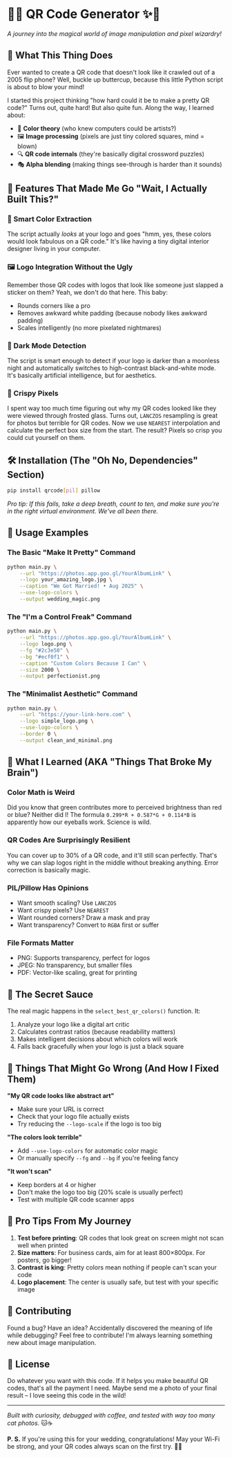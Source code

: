 # 📱✨ QR Code Generator ✨📱

*A journey into the magical world of image manipulation and pixel wizardry!*

## 🎯 What This Thing Does

Ever wanted to create a QR code that doesn't look like it crawled out of a 2005 flip phone? Well, buckle up buttercup, because this little Python script is about to blow your mind! 

I started this project thinking "how hard could it be to make a pretty QR code?" Turns out, quite hard! But also quite fun. Along the way, I learned about:

- 🎨 **Color theory** (who knew computers could be artists?)
- 🖼️ **Image processing** (pixels are just tiny colored squares, mind = blown)
- 🔍 **QR code internals** (they're basically digital crossword puzzles)
- 🎭 **Alpha blending** (making things see-through is harder than it sounds)

## 🚀 Features That Made Me Go "Wait, I Actually Built This?"

### 🌈 Smart Color Extraction
The script actually *looks* at your logo and goes "hmm, yes, these colors would look fabulous on a QR code." It's like having a tiny digital interior designer living in your computer.

### 🖼️ Logo Integration Without the Ugly
Remember those QR codes with logos that look like someone just slapped a sticker on them? Yeah, we don't do that here. This baby:
- Rounds corners like a pro
- Removes awkward white padding (because nobody likes awkward padding)
- Scales intelligently (no more pixelated nightmares)

### 🌚 Dark Mode Detection
The script is smart enough to detect if your logo is darker than a moonless night and automatically switches to high-contrast black-and-white mode. It's basically artificial intelligence, but for aesthetics.

### 📏 Crispy Pixels
I spent way too much time figuring out why my QR codes looked like they were viewed through frosted glass. Turns out, `LANCZOS` resampling is great for photos but terrible for QR codes. Now we use `NEAREST` interpolation and calculate the perfect box size from the start. The result? Pixels so crisp you could cut yourself on them.

## 🛠️ Installation (The "Oh No, Dependencies" Section)

```bash
pip install qrcode[pil] pillow
```

*Pro tip: If this fails, take a deep breath, count to ten, and make sure you're in the right virtual environment. We've all been there.*

## 🎪 Usage Examples

### The Basic "Make It Pretty" Command
```bash
python main.py \
    --url "https://photos.app.goo.gl/YourAlbumLink" \
    --logo your_amazing_logo.jpg \
    --caption "We Got Married! • Aug 2025" \
    --use-logo-colors \
    --output wedding_magic.png
```

### The "I'm a Control Freak" Command
```bash
python main.py \
    --url "https://photos.app.goo.gl/YourAlbumLink" \
    --logo logo.png \
    --fg "#2c3e50" \
    --bg "#ecf0f1" \
    --caption "Custom Colors Because I Can" \
    --size 2000 \
    --output perfectionist.png
```

### The "Minimalist Aesthetic" Command
```bash
python main.py \
    --url "https://your-link-here.com" \
    --logo simple_logo.png \
    --use-logo-colors \
    --border 0 \
    --output clean_and_minimal.png
```

## 🧠 What I Learned (AKA "Things That Broke My Brain")

### Color Math is Weird
Did you know that green contributes more to perceived brightness than red or blue? Neither did I! The formula `0.299*R + 0.587*G + 0.114*B` is apparently how our eyeballs work. Science is wild.

### QR Codes Are Surprisingly Resilient
You can cover up to 30% of a QR code, and it'll still scan perfectly. That's why we can slap logos right in the middle without breaking anything. Error correction is basically magic.

### PIL/Pillow Has Opinions
- Want smooth scaling? Use `LANCZOS`
- Want crispy pixels? Use `NEAREST`
- Want rounded corners? Draw a mask and pray
- Want transparency? Convert to `RGBA` first or suffer

### File Formats Matter
- PNG: Supports transparency, perfect for logos
- JPEG: No transparency, but smaller files
- PDF: Vector-like scaling, great for printing

## 🎨 The Secret Sauce

The real magic happens in the `select_best_qr_colors()` function. It:

1. Analyze your logo like a digital art critic
2. Calculates contrast ratios (because readability matters)
3. Makes intelligent decisions about which colors will work
4. Falls back gracefully when your logo is just a black square

## 🐛 Things That Might Go Wrong (And How I Fixed Them)

**"My QR code looks like abstract art"**
- Make sure your URL is correct
- Check that your logo file actually exists
- Try reducing the `--logo-scale` if the logo is too big

**"The colors look terrible"**
- Add `--use-logo-colors` for automatic color magic
- Or manually specify `--fg` and `--bg` if you're feeling fancy

**"It won't scan"**
- Keep borders at 4 or higher
- Don't make the logo too big (20% scale is usually perfect)
- Test with multiple QR code scanner apps

## 🎯 Pro Tips From My Journey

1. **Test before printing**: QR codes that look great on screen might not scan well when printed
2. **Size matters**: For business cards, aim for at least 800×800px. For posters, go bigger!
3. **Contrast is king**: Pretty colors mean nothing if people can't scan your code
4. **Logo placement**: The center is usually safe, but test with your specific image

## 🤝 Contributing

Found a bug? Have an idea? Accidentally discovered the meaning of life while debugging? Feel free to contribute! I'm always learning something new about image manipulation.

## 📄 License

Do whatever you want with this code. If it helps you make beautiful QR codes, that's all the payment I need. Maybe send me a photo of your final result – I love seeing this code in the wild!

---

*Built with curiosity, debugged with coffee, and tested with way too many cat photos.* 🐱☕

**P. S.** If you're using this for your wedding, congratulations! May your Wi-Fi be strong, and your QR codes always scan on the first try. 💒📱